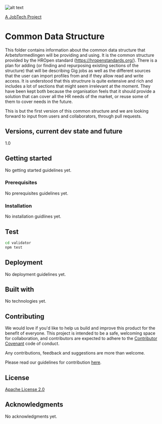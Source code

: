 ![alt text][logo]

[logo]: https://github.com/MagnumOpuses/project-meta/blob/master/img/jobtechdev_black.png "JobTech dev logo"

[A JobTech Project](https://www.jobtechdev.se)

# Common Data Structure

This folder contains information about the common data structure that Arbetsformedlingen will be providing and using.
It is the common structure provided by the HROpen standard (https://hropenstandards.org/).
There is a plan for adding (or finding and repurposing existing sections of the structure) that will be describing Gig jobs as well as the different sources that the user can import profiles from and if they allow read and write access.
It is understood that this structrure is quite extensive and rich and includes a lot of sections that might seem irrelevant at the moment. They have been kept both because the organisation feels that it should provide a solution that can cover all the HR needs of the market, or reuse some of them to cover needs in the future.

This is but the first version of this common structure and we are looking forward to input from users and collaborators, through pull requests.

## Versions, current dev state and future

1.0

## Getting started

No getting started guidelines yet.

### Prerequisites

No prerequisites guidelines yet.

### Installation

No installation guidlines yet.

## Test

```bash
cd validator
npm test
```

## Deployment

No deployment guidelines yet.

## Built with

No technologies yet.

## Contributing

We would love if you'd like to help us build and improve this product for the benefit of everyone. This project is intended to be a safe, welcoming space for collaboration, and contributors are expected to adhere to the [Contributor Covenant](http://contributor-covenant.org/) code of conduct.

Any contributions, feedback and suggestions are more than welcome.

Please read our guidelines for contribution [here](CONTRIBUTING_TEMPLATE.md).

## License

[Apache License 2.0](LICENSE.md)

## Acknowledgments

No acknowledgments yet.

```

```
